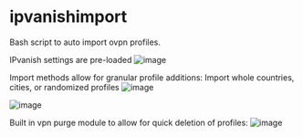 # ipvanishimport
Bash script to auto import ovpn profiles.

IPvanish settings are pre-loaded
![image](https://user-images.githubusercontent.com/12751910/213644567-b1e0557c-39d8-4e76-96fd-478fa87ca4a8.png)

Import methods allow for granular profile additions:
Import whole countries, cities, or randomized profiles
![image](https://user-images.githubusercontent.com/12751910/213644794-a04528e0-8f80-4435-b01b-a6a16ca6cdd2.png)

![image](https://user-images.githubusercontent.com/12751910/213645108-76d0bd47-83a1-42fd-93a8-bf6122fb6446.png)

Built in vpn purge module to allow for quick deletion of profiles:
![image](https://user-images.githubusercontent.com/12751910/213645414-51b6927a-4f8c-4c9c-b27d-dd8b2e829dc7.png)
